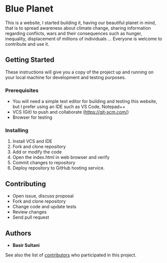 # Blue Planet

This is a website, I started building it, having our beautiful planet in mind, that is to spread awareness about climate change, sharing information regarding conflicts, wars and their consequences such as hunger, inequality, displacement of millions of individuals ...
Everyone is welcome to contribute and use it.

## Getting Started

These instructions will give you a copy of the project up and running on
your local machine for development and testing purposes. 

### Prerequisites

- You will need a simple text editor for building and testing this website, but I prefer using an IDE such as VS Code, Notepad++
- VCS (Git) to push and collaborate (https://git-scm.com/)
- Browser for testing

### Installing

1. Install VCS and IDE
2. Fork and clone repository
4. Add or modify the code
5. Open the index.html in web browser and verify
6. Commit changes to repository
7. Deploy repository to GitHub hosting service.

## Contributing

- Open issue, discuss proposal
- Fork and clone repository
- Change code and update tests
- Review changes
- Send pull request

## Authors

  - **Basir Sultani** 

See also the list of
[contributors](https://github.com/Basir-Sultani/Blue-planet/graphs/contributors)
who participated in this project.
